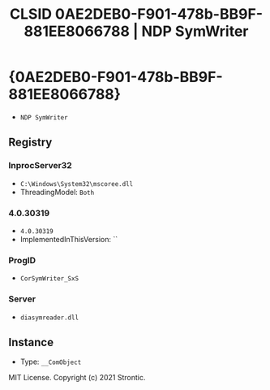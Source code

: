 ﻿---
title: "CLSID 0AE2DEB0-F901-478b-BB9F-881EE8066788 | NDP SymWriter"
excerpt: What is COM-Object CLSID 0AE2DEB0-F901-478b-BB9F-881EE8066788?
---

# {0AE2DEB0-F901-478b-BB9F-881EE8066788}

* `NDP SymWriter`

## Registry


### InprocServer32

* `C:\Windows\System32\mscoree.dll`
* ThreadingModel: `Both`

### 4.0.30319

* `4.0.30319`
* ImplementedInThisVersion: ``

### ProgID

* `CorSymWriter_SxS`

### Server

* `diasymreader.dll`

## Instance

* Type: `__ComObject`

MIT License. Copyright (c) 2021 Strontic.



